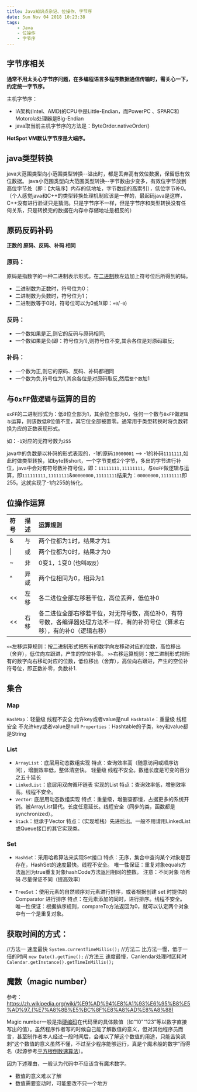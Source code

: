 ```yaml
---
title: Java知识点杂记、位操作、字节序
date: Sun Nov 04 2018 10:23:38
tags:
	- Java
	- 位操作
	- 字节序
---
```


## 字节序相关
**通常不用太关心字节序问题，在多编程语言多程序数据通信传输时，需关心一下，约定统一字节序。**

主机字节序：
- IA架构(Intel、AMD)的CPU中是Little-Endian，而PowerPC 、SPARC和Motorola处理器是Big-Endian
- java取当前主机字节序的方法是：ByteOrder.nativeOrder()

**HotSpot VM默认字节序是大端序。**

## java类型转换
java大范围类型向小范围类型转换--溢出时，都是丢弃高有效位数据，保留低有效位数据。
java小范围类型向大范围类型转换--字节数由少变多，有效位字节放到高位字节处（即：【大端序】内存的低地址，字节数组的高索引），低位字节补0。
（个人感觉java和C++的类型转换处理机制应该是一样的，最起码java是这样，C++没有进行验证只是猜测。只是字节序不一样，但是字节序和类型转换没有任何关系，只是转换完的数据在内存中存储地址是相反的）



## 原码反码补码

**正数的 原码、反码、补码 相同**

### 原码：
原码是指数字的一种二进制表示形式。在[二进制](https://zh.wikipedia.org/wiki/%E4%BA%8C%E8%BF%9B%E5%88%B6 "二进制")数左边加上符号位后所得到的码。
- 二进制数为正数时，符号位为0；
- 二进制数为负数时，符号位为1；
- 二进制数等于0时，符号位可以为0或1(即：`+0`/`-0`)

### 反码：
- 一个数如果是正,则它的反码与原码相同;
- 一个数如果是负(即：符号位为1),则符号位不变,其余各位是对原码取反;

### 补码：
- 一个数为正,则它的原码、反码、补码都相同
- 一个数为负,符号位为1,其余各位是对原码取反,然后`整个数`加1



## 与`0xFF`做`逻辑与`运算的目的
`oxFF`的二进制形式为：低8位全部为1，其余位全部为0，任何一个数与`0xFF`做`逻辑与`运算，则该数低8位值不变，其它位全部被置零。通常用于类型转换时将负数转换为应的正数表现形式。

如：`-1`对应的无符号数为`255`

java中的负数是以补码的形式表现的，-1的原码`10000001` --> -1的补码`1111111`,如此时做类型转换，如byte转short，一个字节变成2个字节，多出的字节进行补位，java中会对有符号数补符号位，即：`11111111,11111111`，与`0xFF`做逻辑与运算，即`111111111,11111111`&`00000000,11111111`结果为：`00000000,11111111`即255。这就实现了-1向255的转化。




## 位操作运算
|符号|描述|运算规则|
|:-|:-|:-|
| &   | 与 | 两个位都为1时，结果才为1 |
| \|   | 或 | 两个位都为0时，结果才为0 |
| ~   | 非 | 0变1，1变0 (也叫`取反`)|
| ^   | 异或 | 两个位相同为0，相异为1 |
| << | 左移 | 各二进位全部左移若干位，高位丢弃，低位补0 |
| << | 右移 | 各二进位全部右移若干位，对无符号数，高位补0，有符号数，各编译器处理方法不一样，有的补符号位（算术右移），有的补0（逻辑右移） |

`<<`左移运算规则：按二进制形式把所有的数字向左移动对应的位数，高位移出（舍弃），低位向左跟进，产生的空位补零。
`>>`右移运算规则：按二进制形式把所有的数字向右移动对应的位数，低位移出（舍弃），高位向右跟进，产生的空位补符号位，即正数补零，负数补1. 



## 集合

### Map
`HashMap`：轻量级 线程不安全 允许key或者value是null
`Hashtable`：重量级 线程安全 不允许key或者value是null
`Properties`：Hashtable的子类，key和value都是String 

### List
- `ArrayList`：底层用动态数组实现
特点：查询效率高（随意访问或顺序访问），增删效率低，整体清空快。 轻量级 线程不安全。数组长度是可变的百分之五十延长
- `LinkedList`：底层用双向循环链表 实现的List
特点：查询效率低，增删效率高。线程不安全。
- `Vector`: 底层用动态数组实现
特点：重量级，增删查都慢，占据更多的系统开销。被ArrayList替代。长度任意延长。线程安全（同步的类，函数都是synchronized）。
- `Stack`：继承于Vector
特点：（实现堆栈）先进后出。一般不用请用LinkedList或Queue接口的其它实现类。

### Set

- `HashSe`t：采用哈希算法来实现Set接口
特点：无序，集合中查询某个对象是否存在，HashSet的速度最快。线程不安全。
唯一性保证：重复对象equals方法返回为true重复对象hashCode方法返回相同的整数。
注意：不同对象 哈希码 尽量保证不同（提高效率）

- `TreeSet`：使用元素的自然顺序对元素进行排序，或者根据创建 set 时提供的 Comparator 进行排序
特点：在元素添加的同时，进行排序。线程不安全。
唯一性保证：根据排序规则，compareTo方法返回为0，就可以认定两个对象中有一个是重复对象。



## 获取时间的方式：
//方法一 速度最快
`System.currentTimeMillis();`
//方法二 比方法一慢，低于一倍的时间
`new Date().getTime();`
//方法三 速度最慢，Canlendar处理时区耗时
`Calendar.getInstance().getTimeInMillis(); `



## 魔数（magic number）

参考：https://zh.wikipedia.org/wiki/%E9%AD%94%E8%A1%93%E6%95%B8%E5%AD%97_(%E7%A8%8B%E5%BC%8F%E8%A8%AD%E8%A8%88)

Magic number一般是指[硬编码](https://zh.wikipedia.org/wiki/%E5%AF%AB%E6%AD%BB "硬编码")在代码里的具体数值（如“10”“123”等以数字直接写出的值）。虽然程序作者写的时候自己能了解数值的意义，但对其他程序员而言，甚至制作者本人经过一段时间后，会难以了解这个数值的用途，只能苦笑讽刺“这个数值的意义虽然不懂，不过至少程序能够运行，真是个魔术般的数字”而得名（起源参考[平方根倒数速算法](https://zh.wikipedia.org/wiki/%E5%B9%B3%E6%96%B9%E6%A0%B9%E5%80%92%E6%95%B0%E9%80%9F%E7%AE%97%E6%B3%95 "平方根倒数速算法")）。

因为下述理由，一般认为代码中不应该含有魔术数字。

*   数值的意义难以了解
*   数值需要变动时，可能要改不只一个地方





